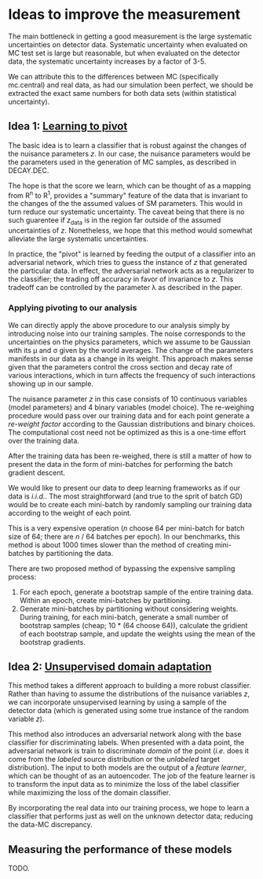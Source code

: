 # Ideas to improve the measurement

The main bottleneck in getting a good measurement is the large systematic uncertainties on detector data.  Systematic uncertainty when evaluated on MC test set is large but reasonable, but when evaluated on the detector data, the systematic uncertainty increases by a factor of 3-5.

We can attribute this to the differences between MC (specifically mc.central) and real data, as had our simulation been perfect, we should be extracted the exact same numbers for both data sets (within statistical uncertainty).

## Idea 1: [Learning to pivot](https://arxiv.org/abs/1611.01046)

The basic idea is to learn a classifier that is robust against the changes of the nuisance parameters *z*.  In our case, the nuisance parameters would be the parameters used in the generation of MC samples, as described in DECAY.DEC.  

The hope is that the score we learn, which can be thought of as a mapping from R<sup>n</sup> to R<sup>1</sup>, provides a "summary" feature of the data that is invariant to the changes of the the assumed values of SM parameters.  This would in turn reduce our systematic uncertainty.  The caveat being that there is no such guarentee if *z*<sub>data</sub> is in the region far outside of the assumed uncertainties of *z*.  Nonetheless, we hope that this method would somewhat alleviate the large systematic uncertainties.

In practice, the "pivot" is learned by feeding the output of a classifier into an adversarial network, which tries to guess the instance of *z* that generated the particular data.  In effect, the adversarial network acts as a regularizer to the classifier; the trading off accuracy in favor of invariance to *z*.  This tradeoff can be controlled by the parameter &lambda; as described in the paper.

### Applying pivoting to our analysis

We can directly apply the above procedure to our analysis simply by introducing noise into our training samples.  The noise corresponds to the uncertainties on the physics parameters, which we assume to be Gaussian with its &mu; and &sigma; given by the world averages.  The change of the parameters manifests in our data as a change in its weight.  This approach makes sense given that the parameters control the cross section and decay rate of various interactions, which in turn affects the frequency of such interactions showing up in our sample.

The nuisance parameter *z* in this case consists of 10 continuous variables (model parameters) and 4 binary variables (model choice).  The re-weighing procedure would pass over our training data and for each point generate a *re-weight factor* according to the Gaussian distributions and binary choices.  The computational cost need not be optimized as this is a one-time effort over the training data.

After the training data has been re-weighed, there is still a matter of how to present the data in the form of mini-batches for performing the batch gradient descent.  

We would like to present our data to deep learning frameworks as if our data is *i.i.d.*.  The most straightforward (and true to the sprit of batch GD) would be to create each mini-batch by randomly sampling our training data according to the weight of each point.  

This is a very expensive operation (*n* choose 64 per mini-batch for batch size of 64; there are *n* / 64 batches per epoch).  In our benchmarks, this method is about 1000 times slower than the method of creating mini-batches by partitioning the data. 

There are two proposed method of bypassing the expensive sampling process:
1. For each epoch, generate a bootstrap sample of the entire training data.  Within an epoch, create mini-batches by partitioning.
2. Generate mini-batches by partitioning without considering weights. During training, for each mini-batch, generate a small number of bootstrap samples (cheap; 10 * (64 choose 64)), calculate the gridient of each bootstrap sample, and update the weights using the mean of the bootstrap gradients.

## Idea 2: [Unsupervised domain adaptation](http://sites.skoltech.ru/compvision/projects/grl/)
This method takes a different approach to building a more robust classifier.  Rather than having to assume the distributions of the nuisance variables *z*, we can incorporate unsupervised learning by using a sample of the detector data (which is generated using some true instance of the random variable *z*).

This method also introduces an adversarial network along with the base classifier for discriminating labels.  When presented with a data point, the adversarial network is train to discriminate *domain* of the point (*i.e.* does it come from the *labeled* source distribution or the *unlabeled* target distribution).  The input to both models are the output of a *feature learner*, which can be thought of as an autoencoder.  The job of the feature learner is to transform the input data as to minimize the loss of the label classifier while maximizing the loss of the domain classifier.

By incorporating the real data into our training process, we hope to learn a classifier that performs just as well on the unknown detector data; reducing the data-MC discrepancy.

## Measuring the performance of these models
TODO.
